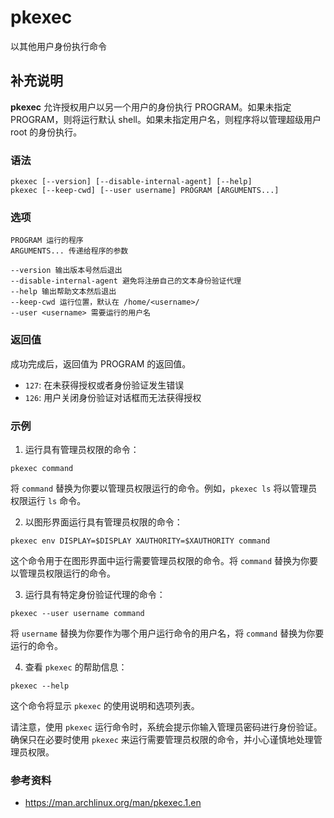 pkexec
===

以其他用户身份执行命令

## 补充说明

**pkexec** 允许授权用户以另一个用户的身份执行 PROGRAM。如果未指定
PROGRAM，则将运行默认 shell。如果未指定用户名，则程序将以管理超级用户 root
的身份执行。

### 语法

```shell
pkexec [--version] [--disable-internal-agent] [--help]
pkexec [--keep-cwd] [--user username] PROGRAM [ARGUMENTS...]
```

### 选项

```shell
PROGRAM 运行的程序
ARGUMENTS... 传递给程序的参数

--version 输出版本号然后退出
--disable-internal-agent 避免将注册自己的文本身份验证代理
--help 输出帮助文本然后退出
--keep-cwd 运行位置，默认在 /home/<username>/
--user <username> 需要运行的用户名
```

### 返回值

成功完成后，返回值为 PROGRAM 的返回值。

- `127`: 在未获得授权或者身份验证发生错误
- `126`: 用户关闭身份验证对话框而无法获得授权

### 示例

1. 运行具有管理员权限的命令：

```
pkexec command
```

将 `command` 替换为你要以管理员权限运行的命令。例如，`pkexec ls` 将以管理员权限运行 `ls` 命令。

2. 以图形界面运行具有管理员权限的命令：

```
pkexec env DISPLAY=$DISPLAY XAUTHORITY=$XAUTHORITY command
```

这个命令用于在图形界面中运行需要管理员权限的命令。将 `command` 替换为你要以管理员权限运行的命令。

3. 运行具有特定身份验证代理的命令：

```
pkexec --user username command
```

将 `username` 替换为你要作为哪个用户运行命令的用户名，将 `command` 替换为你要运行的命令。

4. 查看 `pkexec` 的帮助信息：

```
pkexec --help
```

这个命令将显示 `pkexec` 的使用说明和选项列表。

请注意，使用 `pkexec` 运行命令时，系统会提示你输入管理员密码进行身份验证。确保只在必要时使用 `pkexec` 来运行需要管理员权限的命令，并小心谨慎地处理管理员权限。

### 参考资料

- https://man.archlinux.org/man/pkexec.1.en
